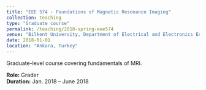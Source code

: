 ```yaml
---
title: "EEE 574 - Foundations of Magnetic Resonance Imaging"
collection: teaching
type: "Graduate course"
permalink: /teaching/2018-spring-eee574
venue: "Bilkent University, Department of Electrical and Electronics Engineering"
date: 2018-01-01
location: "Ankara, Turkey"
---
```


Graduate-level course covering fundamentals of MRI.  

**Role:** Grader  
**Duration:** Jan. 2018 – June 2018  
